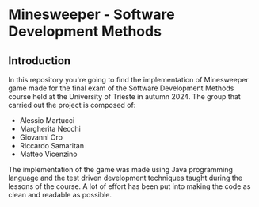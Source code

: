 # Minesweeper - Software Development Methods

## Introduction

In this repository you're going to find the implementation of Minesweeper game made for the final exam of the Software Development Methods course held at 
the University of Trieste in autumn 2024. The group that carried out the project is composed of:

- Alessio Martucci
- Margherita Necchi
- Giovanni Oro
- Riccardo Samaritan
- Matteo Vicenzino<br>

The implementation of the game was made using Java programming language and the test driven development techniques taught during the lessons of the course.
A lot of effort has been put into making the code as clean and readable as possible.


